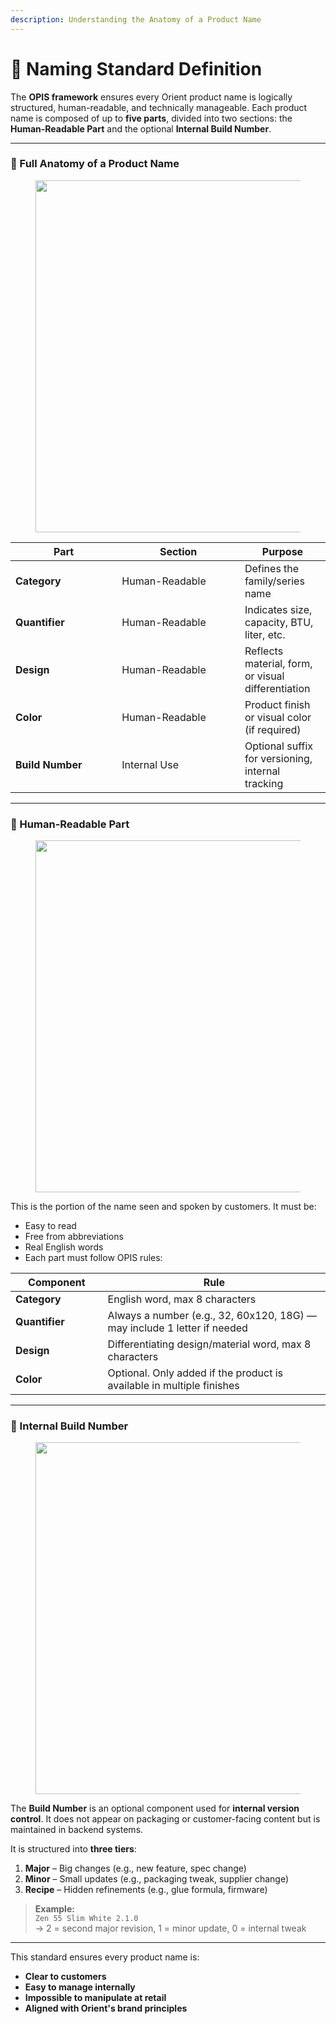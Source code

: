 ```yaml
---
description: Understanding the Anatomy of a Product Name
---
```


# 🧬 Naming Standard Definition

The **OPIS framework** ensures every Orient product name is logically structured, human-readable, and technically manageable. Each product name is composed of up to **five parts**, divided into two sections: the **Human-Readable Part** and the optional **Internal Build Number**.

***

### 🔹 Full Anatomy of a Product Name

<figure><img src=".gitbook/assets/Screenshot 2025-04-05 at 11.52.27 AM.png" alt="" width="563"><figcaption></figcaption></figure>

<table><thead><tr><th width="154.296875">Part</th><th width="180.625">Section</th><th>Purpose</th></tr></thead><tbody><tr><td><strong>Category</strong></td><td>Human-Readable</td><td>Defines the family/series name</td></tr><tr><td><strong>Quantifier</strong></td><td>Human-Readable</td><td>Indicates size, capacity, BTU, liter, etc.</td></tr><tr><td><strong>Design</strong></td><td>Human-Readable</td><td>Reflects material, form, or visual differentiation</td></tr><tr><td><strong>Color</strong></td><td>Human-Readable</td><td>Product finish or visual color (if required)</td></tr><tr><td><strong>Build Number</strong></td><td>Internal Use</td><td>Optional suffix for versioning, internal tracking</td></tr></tbody></table>

***

### 🔸 Human-Readable Part

<figure><img src=".gitbook/assets/Screenshot 2025-04-04 at 2.16.16 PM.png" alt="" width="563"><figcaption></figcaption></figure>

This is the portion of the name seen and spoken by customers. It must be:

* Easy to read
* Free from abbreviations
* Real English words
* Each part must follow OPIS rules:

<table><thead><tr><th width="131.6171875">Component</th><th>Rule</th></tr></thead><tbody><tr><td><strong>Category</strong></td><td>English word, max 8 characters</td></tr><tr><td><strong>Quantifier</strong></td><td>Always a number (e.g., 32, 60x120, 18G) — may include 1 letter if needed</td></tr><tr><td><strong>Design</strong></td><td>Differentiating design/material word, max 8 characters</td></tr><tr><td><strong>Color</strong></td><td>Optional. Only added if the product is available in multiple finishes</td></tr></tbody></table>

***

### 🔸 Internal Build Number

<figure><img src=".gitbook/assets/Screenshot 2025-04-05 at 11.42.30 AM.png" alt="" width="563"><figcaption></figcaption></figure>

The **Build Number** is an optional component used for **internal version control**. It does not appear on packaging or customer-facing content but is maintained in backend systems.

It is structured into **three tiers**:

1. **Major** – Big changes (e.g., new feature, spec change)
2. **Minor** – Small updates (e.g., packaging tweak, supplier change)
3. **Recipe** – Hidden refinements (e.g., glue formula, firmware)

> **Example:**\
> `Zen 55 Slim White 2.1.0`\
> → 2 = second major revision, 1 = minor update, 0 = internal tweak

***

This standard ensures every product name is:

* **Clear to customers**
* **Easy to manage internally**
* **Impossible to manipulate at retail**
* **Aligned with Orient's brand principles**
